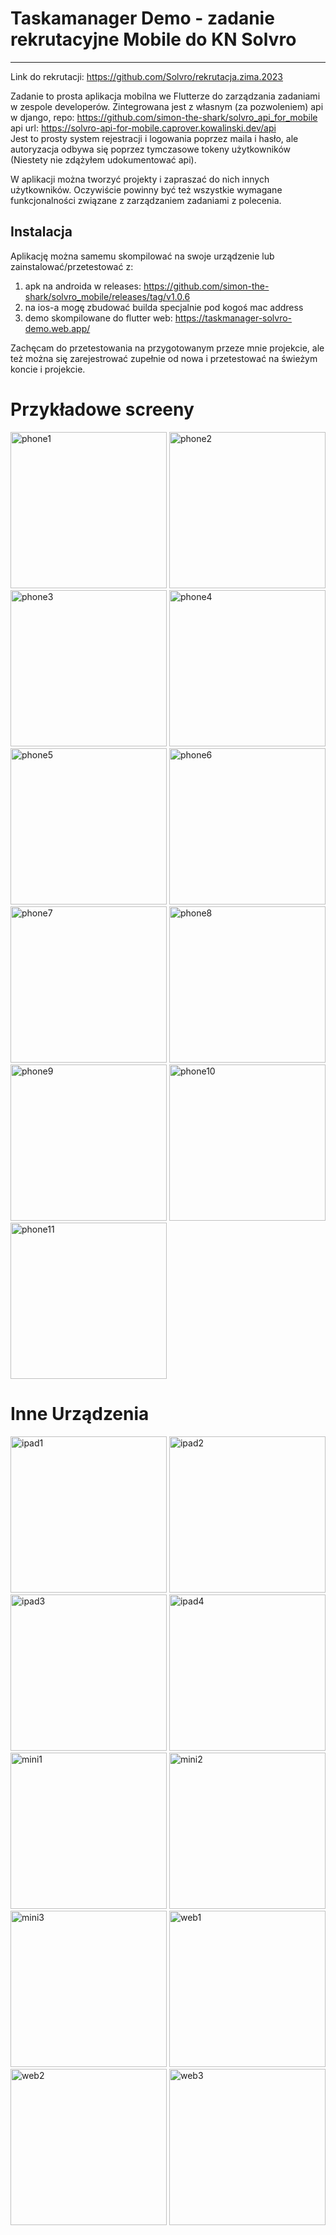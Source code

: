 # Taskamanager Demo - zadanie rekrutacyjne Mobile do KN Solvro

---

Link do rekrutacji: https://github.com/Solvro/rekrutacja.zima.2023

Zadanie to prosta aplikacja mobilna we Flutterze do zarządzania zadaniami w zespole developerów. Zintegrowana jest z własnym (za pozwoleniem) api w django, repo: https://github.com/simon-the-shark/solvro_api_for_mobile  
api url: https://solvro-api-for-mobile.caprover.kowalinski.dev/api  
Jest to prosty system rejestracji i logowania poprzez maila i hasło, ale autoryzacja odbywa się poprzez tymczasowe tokeny użytkowników (Niestety nie zdążyłem udokumentować api).  

W aplikacji można tworzyć projekty i zapraszać do nich innych użytkowników. Oczywiście powinny być też wszystkie wymagane funkcjonalności związane z zarządzaniem zadaniami z polecenia.


## Instalacja
Aplikację można samemu skompilować na swoje urządzenie lub zainstalować/przetestować z:

1. apk na androida w releases: https://github.com/simon-the-shark/solvro_mobile/releases/tag/v1.0.6
2. na ios-a mogę zbudować builda specjalnie pod kogoś mac address
3. demo skompilowane do flutter web: https://taskmanager-solvro-demo.web.app/

Zachęcam do przetestowania na przygotowanym przeze mnie projekcie, ale też można się zarejestrować zupełnie od nowa i przetestować na świeżym koncie i projekcie.

# Przykładowe screeny

<img src="./readme_imgs/phone/phone1.jpeg" alt="phone1" width="250">
<img src="./readme_imgs/phone/phone2.jpeg" alt="phone2" width="250">
<img src="./readme_imgs/phone/phone3.jpeg" alt="phone3" width="250">
<img src="./readme_imgs/phone/phone4.jpeg" alt="phone4" width="250">
<img src="./readme_imgs/phone/phone5.jpeg" alt="phone5" width="250">
<img src="./readme_imgs/phone/phone6.jpeg" alt="phone6" width="250">
<img src="./readme_imgs/phone/phone7.jpeg" alt="phone7" width="250">
<img src="./readme_imgs/phone/phone8.jpeg" alt="phone8" width="250">
<img src="./readme_imgs/phone/phone9.jpeg" alt="phone9" width="250">
<img src="./readme_imgs/phone/phone10.jpeg" alt="phone10" width="250">
<img src="./readme_imgs/phone/phone11.jpeg" alt="phone11" width="250">

# Inne Urządzenia

<img src="./readme_imgs/ipad/ipad1.png" alt="ipad1" width="250">
<img src="./readme_imgs/ipad/ipad2.png" alt="ipad2" width="250">
<img src="./readme_imgs/ipad/ipad3.png" alt="ipad3" width="250">
<img src="./readme_imgs/ipad/ipad4.png" alt="ipad4" width="250">

<img src="./readme_imgs/mini/mini1.png" alt="mini1" width="250">
<img src="./readme_imgs/mini/mini2.png" alt="mini2" width="250">
<img src="./readme_imgs/mini/mini3.png" alt="mini3" width="250">

<img src="./readme_imgs/web/web1.png" alt="web1" width="250">
<img src="./readme_imgs/web/web2.png" alt="web2" width="250">
<img src="./readme_imgs/web/web3.png" alt="web3" width="250">
